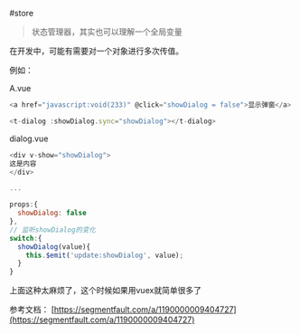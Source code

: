 #store
> 状态管理器，其实也可以理解一个全局变量

在开发中，可能有需要对一个对象进行多次传值。

例如：

A.vue
```javascript
<a href="javascript:void(233)" @click="showDialog = false">显示弹窗</a>

<t-dialog :showDialog.sync="showDialog"></t-dialog>
```

dialog.vue
```javascript
<div v-show="showDialog">
这是内容
</div>

...

props:{
  showDialog: false
},
// 监听showDialog的变化
switch:{
  showDialog(value){
    this.$emit('update:showDialog', value);
  }
}
```

上面这种太麻烦了，这个时候如果用vuex就简单很多了



参考文档：
[https://segmentfault.com/a/1190000009404727](https://segmentfault.com/a/1190000009404727)
